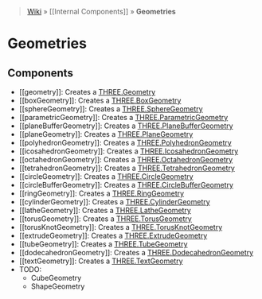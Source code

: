 > [Wiki](Home) » [[Internal Components]] » **Geometries**

# Geometries

## Components
* [[geometry]]: Creates a [THREE.Geometry](http://threejs.org/docs/#Reference/Extras.Geometries/Geometry)
* [[boxGeometry]]: Creates a [THREE.BoxGeometry](http://threejs.org/docs/#Reference/Extras.Geometries/BoxGeometry)
* [[sphereGeometry]]: Creates a [THREE.SphereGeometry](http://threejs.org/docs/#Reference/Extras.Geometries/SphereGeometry)
* [[parametricGeometry]]: Creates a [THREE.ParametricGeometry](http://threejs.org/docs/#Reference/Extras.Geometries/ParametricGeometry)
* [[planeBufferGeometry]]: Creates a [THREE.PlaneBufferGeometry](http://threejs.org/docs/#Reference/Extras.Geometries/PlaneBufferGeometry)
* [[planeGeometry]]: Creates a [THREE.PlaneGeometry](http://threejs.org/docs/#Reference/Extras.Geometries/PlaneGeometry)
* [[polyhedronGeometry]]: Creates a [THREE.PolyhedronGeometry](http://threejs.org/docs/#Reference/Extras.Geometries/PolyhedronGeometry)
* [[icosahedronGeometry]]: Creates a [THREE.IcosahedronGeometry](http://threejs.org/docs/#Reference/Extras.Geometries/IcosahedronGeometry)
* [[octahedronGeometry]]: Creates a [THREE.OctahedronGeometry](http://threejs.org/docs/#Reference/Extras.Geometries/OctahedronGeometry)
* [[tetrahedronGeometry]]: Creates a [THREE.TetrahedronGeometry](http://threejs.org/docs/#Reference/Extras.Geometries/TetrahedronGeometry)
* [[circleGeometry]]: Creates a [THREE.CircleGeometry](http://threejs.org/docs/#Reference/Extras.Geometries/CircleGeometry)
* [[circleBufferGeometry]]: Creates a [THREE.CircleBufferGeometry](http://threejs.org/docs/#Reference/Extras.Geometries/CircleBufferGeometry)
* [[ringGeometry]]: Creates a [THREE.RingGeometry](http://threejs.org/docs/#Reference/Extras.Geometries/RingGeometry)
* [[cylinderGeometry]]: Creates a [THREE.CylinderGeometry](http://threejs.org/docs/#Reference/Extras.Geometries/CylinderGeometry)
* [[latheGeometry]]: Creates a [THREE.LatheGeometry](http://threejs.org/docs/#Reference/Extras.Geometries/LatheGeometry)
* [[torusGeometry]]: Creates a [THREE.TorusGeometry](http://threejs.org/docs/#Reference/Extras.Geometries/TorusGeometry)
* [[torusKnotGeometry]]: Creates a [THREE.TorusKnotGeometry](http://threejs.org/docs/#Reference/Extras.Geometries/TorusKnotGeometry)
* [[extrudeGeometry]]: Creates a [THREE.ExtrudeGeometry](http://threejs.org/docs/#Reference/Extras.Geometries/ExtrudeGeometry)
* [[tubeGeometry]]: Creates a [THREE.TubeGeometry](http://threejs.org/docs/#Reference/Extras.Geometries/TubeGeometry)
* [[dodecahedronGeometry]]: Creates a [THREE.DodecahedronGeometry](http://threejs.org/docs/index.html#Reference/Extras.Geometries/DodecahedronGeometry)
* [[textGeometry]]: Creates a [THREE.TextGeometry](http://threejs.org/docs/#Reference/Extras.Geometries/TextGeometry)
* TODO:
  * CubeGeometry
  * ShapeGeometry
